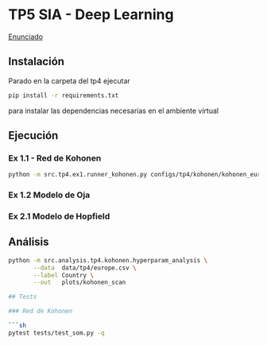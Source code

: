 # TP5 SIA - Deep Learning

[Enunciado](docs/sia-tp5.pdf)

## Instalación

Parado en la carpeta del tp4 ejecutar

```sh
pip install -r requirements.txt
```

para instalar las dependencias necesarias en el ambiente virtual

## Ejecución

### Ex 1.1 - Red de Kohonen

```sh
python -m src.tp4.ex1.runner_kohonen.py configs/tp4/kohonen/kohonen_europe.json
```

### Ex 1.2 Modelo de Oja

### Ex 2.1 Modelo de Hopfield

## Análisis

```sh
python -m src.analysis.tp4.kohonen.hyperparam_analysis \
       --data  data/tp4/europe.csv \
       --label Country \
       --out   plots/kohonen_scan

## Tests

### Red de Kohonen

```sh
pytest tests/test_som.py -q
```
